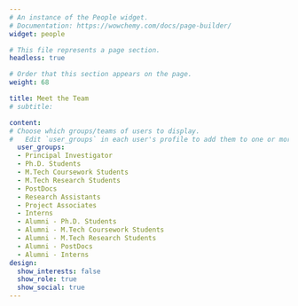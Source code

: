 ```yaml
---
# An instance of the People widget.
# Documentation: https://wowchemy.com/docs/page-builder/
widget: people

# This file represents a page section.
headless: true

# Order that this section appears on the page.
weight: 68

title: Meet the Team
# subtitle: 

content:
# Choose which groups/teams of users to display.
#   Edit `user_groups` in each user's profile to add them to one or more of these groups.
  user_groups:
  - Principal Investigator
  - Ph.D. Students
  - M.Tech Coursework Students
  - M.Tech Research Students
  - PostDocs
  - Research Assistants
  - Project Associates
  - Interns
  - Alumni - Ph.D. Students
  - Alumni - M.Tech Coursework Students
  - Alumni - M.Tech Research Students
  - Alumni - PostDocs
  - Alumni - Interns
design:
  show_interests: false
  show_role: true
  show_social: true
---
```


